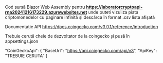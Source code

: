 Cod sursă Blazor Web Assembly pentru **https://laboratorcryptoapi-rna20241216173229.azurewebsites.net** 
unde puteti vizuliza piața criptomonedelor cu paginare infinită și descărca în format .csv lista afișată

Documentație API https://docs.coingecko.com/v3.0.1/reference/introduction 

Trebuie cerută cheie de dezvoltator de la coingecko și pusă în appsettings.json

"CoinGeckoApi": {
  "BaseUrl": "https://api.coingecko.com/api/v3",
  "ApiKey": "TREBUIE CERUTA"
}
